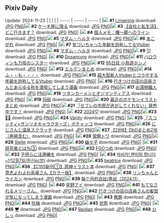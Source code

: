## Pixiv Daily
Update: 2024-11-23
|      |      |      |
| :----: | :----: | :----: |
|![](https://pixiv.microyu.workers.dev/c/240x480/img-master/img/2024/11/21/00/30/03/124485967_p0_master1200.jpg) **#1** [Lingering](https://www.pixiv.net/artworks/124485967) download: [JPG](https://pixiv.microyu.workers.dev/img-original/img/2024/11/21/00/30/03/124485967_p0.jpg) [PNG](https://pixiv.microyu.workers.dev/img-original/img/2024/11/21/00/30/03/124485967_p0.png)|![](https://pixiv.microyu.workers.dev/c/240x480/img-master/img/2024/11/22/07/30/02/124519080_p0_master1200.jpg) **#2** [ケーキ屋に限る](https://www.pixiv.net/artworks/124519080) download: [JPG](https://pixiv.microyu.workers.dev/img-original/img/2024/11/22/07/30/02/124519080_p0.jpg) [PNG](https://pixiv.microyu.workers.dev/img-original/img/2024/11/22/07/30/02/124519080_p0.png)|![](https://pixiv.microyu.workers.dev/c/240x480/img-master/img/2024/11/22/12/00/10/124522473_p0_master1200.jpg) **#3** [【会社と私生活】どこ行きます？](https://www.pixiv.net/artworks/124522473) download: [JPG](https://pixiv.microyu.workers.dev/img-original/img/2024/11/22/12/00/10/124522473_p0.jpg) [PNG](https://pixiv.microyu.workers.dev/img-original/img/2024/11/22/12/00/10/124522473_p0.png)|
|![](https://pixiv.microyu.workers.dev/c/240x480/img-master/img/2024/11/21/06/00/08/124490902_p0_master1200.jpg) **#4** [個人メモ：腰～脚へのライン](https://www.pixiv.net/artworks/124490902) download: [JPG](https://pixiv.microyu.workers.dev/img-original/img/2024/11/21/06/00/08/124490902_p0.jpg) [PNG](https://pixiv.microyu.workers.dev/img-original/img/2024/11/21/06/00/08/124490902_p0.png)|![](https://pixiv.microyu.workers.dev/c/240x480/img-master/img/2024/11/21/15/04/46/124484676_p0_master1200.jpg) **#5** [マダム・ヘルタ](https://www.pixiv.net/artworks/124484676) download: [JPG](https://pixiv.microyu.workers.dev/img-original/img/2024/11/21/15/04/46/124484676_p0.jpg) [PNG](https://pixiv.microyu.workers.dev/img-original/img/2024/11/21/15/04/46/124484676_p0.png)|![](https://pixiv.microyu.workers.dev/c/240x480/img-master/img/2024/11/21/00/00/12/124484672_p0_master1200.jpg) **#6** [あこがれ](https://www.pixiv.net/artworks/124484672) download: [JPG](https://pixiv.microyu.workers.dev/img-original/img/2024/11/21/00/00/12/124484672_p0.jpg) [PNG](https://pixiv.microyu.workers.dev/img-original/img/2024/11/21/00/00/12/124484672_p0.png)|
|![](https://pixiv.microyu.workers.dev/c/240x480/img-master/img/2024/11/21/20/04/37/124504364_p0_master1200.jpg) **#7** [気づいちゃった年齢を詐称してるVtuber](https://www.pixiv.net/artworks/124504364) download: [JPG](https://pixiv.microyu.workers.dev/img-original/img/2024/11/21/20/04/37/124504364_p0.jpg) [PNG](https://pixiv.microyu.workers.dev/img-original/img/2024/11/21/20/04/37/124504364_p0.png)|![](https://pixiv.microyu.workers.dev/c/240x480/img-master/img/2024/11/21/08/58/59/124493027_p0_master1200.jpg) **#8** [マダム・ヘルタ](https://www.pixiv.net/artworks/124493027) download: [JPG](https://pixiv.microyu.workers.dev/img-original/img/2024/11/21/08/58/59/124493027_p0.jpg) [PNG](https://pixiv.microyu.workers.dev/img-original/img/2024/11/21/08/58/59/124493027_p0.png)|![](https://pixiv.microyu.workers.dev/c/240x480/img-master/img/2024/11/21/00/00/06/124484641_p0_master1200.jpg) **#9** [♡](https://www.pixiv.net/artworks/124484641) download: [JPG](https://pixiv.microyu.workers.dev/img-original/img/2024/11/21/00/00/06/124484641_p0.jpg) [PNG](https://pixiv.microyu.workers.dev/img-original/img/2024/11/21/00/00/06/124484641_p0.png)|
|![](https://pixiv.microyu.workers.dev/c/240x480/img-master/img/2024/11/21/21/16/37/124506547_p0_master1200.jpg) **#10** [Dosancore](https://www.pixiv.net/artworks/124506547) download: [JPG](https://pixiv.microyu.workers.dev/img-original/img/2024/11/21/21/16/37/124506547_p0.jpg) [PNG](https://pixiv.microyu.workers.dev/img-original/img/2024/11/21/21/16/37/124506547_p0.png)|![](https://pixiv.microyu.workers.dev/c/240x480/img-master/img/2024/11/22/19/15/45/124530429_p0_master1200.jpg) **#11** [ハロウィンも力技のシスター](https://www.pixiv.net/artworks/124530429) download: [JPG](https://pixiv.microyu.workers.dev/img-original/img/2024/11/22/19/15/45/124530429_p0.jpg) [PNG](https://pixiv.microyu.workers.dev/img-original/img/2024/11/22/19/15/45/124530429_p0.png)|![](https://pixiv.microyu.workers.dev/c/240x480/img-master/img/2024/11/21/22/40/15/124509187_p0_master1200.jpg) **#12** [95日目 小鳥遊ホシノ](https://www.pixiv.net/artworks/124509187) download: [JPG](https://pixiv.microyu.workers.dev/img-original/img/2024/11/21/22/40/15/124509187_p0.jpg) [PNG](https://pixiv.microyu.workers.dev/img-original/img/2024/11/21/22/40/15/124509187_p0.png)|
|![](https://pixiv.microyu.workers.dev/c/240x480/img-master/img/2024/11/21/18/11/47/124501487_p0_master1200.jpg) **#13** [エルデンまとめ](https://www.pixiv.net/artworks/124501487) download: [JPG](https://pixiv.microyu.workers.dev/img-original/img/2024/11/21/18/11/47/124501487_p0.jpg) [PNG](https://pixiv.microyu.workers.dev/img-original/img/2024/11/21/18/11/47/124501487_p0.png)|![](https://pixiv.microyu.workers.dev/c/240x480/img-master/img/2024/11/21/01/21/04/124487252_p0_master1200.jpg) **#14** [ふ・・も・・・・](https://www.pixiv.net/artworks/124487252) download: [JPG](https://pixiv.microyu.workers.dev/img-original/img/2024/11/21/01/21/04/124487252_p0.jpg) [PNG](https://pixiv.microyu.workers.dev/img-original/img/2024/11/21/01/21/04/124487252_p0.png)|![](https://pixiv.microyu.workers.dev/c/240x480/img-master/img/2024/11/22/20/21/39/124532397_p0_master1200.jpg) **#15** [超大型新人Vtuberとコラボする年齢を詐称してるVtuber](https://www.pixiv.net/artworks/124532397) download: [JPG](https://pixiv.microyu.workers.dev/img-original/img/2024/11/22/20/21/39/124532397_p0.jpg) [PNG](https://pixiv.microyu.workers.dev/img-original/img/2024/11/22/20/21/39/124532397_p0.png)|
|![](https://pixiv.microyu.workers.dev/c/240x480/img-master/img/2024/11/21/01/00/13/124486770_p0_master1200.jpg) **#16** [行きつけの店の店員さんとあらゆる秋を満喫してしまう漫画](https://www.pixiv.net/artworks/124486770) download: [JPG](https://pixiv.microyu.workers.dev/img-original/img/2024/11/21/01/00/13/124486770_p0.jpg) [PNG](https://pixiv.microyu.workers.dev/img-original/img/2024/11/21/01/00/13/124486770_p0.png)|![](https://pixiv.microyu.workers.dev/c/240x480/img-master/img/2024/11/22/20/30/01/124532636_p0_master1200.jpg) **#17** [お漬物職人](https://www.pixiv.net/artworks/124532636) download: [JPG](https://pixiv.microyu.workers.dev/img-original/img/2024/11/22/20/30/01/124532636_p0.jpg) [PNG](https://pixiv.microyu.workers.dev/img-original/img/2024/11/22/20/30/01/124532636_p0.png)|![](https://pixiv.microyu.workers.dev/c/240x480/img-master/img/2024/11/21/17/06/50/124500015_p0_master1200.jpg) **#18** [ツタンカーメンとオジマンディアス](https://www.pixiv.net/artworks/124500015) download: [JPG](https://pixiv.microyu.workers.dev/img-original/img/2024/11/21/17/06/50/124500015_p0.jpg) [PNG](https://pixiv.microyu.workers.dev/img-original/img/2024/11/21/17/06/50/124500015_p0.png)|
|![](https://pixiv.microyu.workers.dev/c/240x480/img-master/img/2024/11/21/00/35/55/124486155_p0_master1200.jpg) **#19** [玛丽](https://www.pixiv.net/artworks/124486155) download: [JPG](https://pixiv.microyu.workers.dev/img-original/img/2024/11/21/00/35/55/124486155_p0.jpg) [PNG](https://pixiv.microyu.workers.dev/img-original/img/2024/11/21/00/35/55/124486155_p0.png)|![](https://pixiv.microyu.workers.dev/c/240x480/img-master/img/2024/11/22/02/01/24/124515279_p0_master1200.jpg) **#20** [最近のポケモンイラストまとめ](https://www.pixiv.net/artworks/124515279) download: [JPG](https://pixiv.microyu.workers.dev/img-original/img/2024/11/22/02/01/24/124515279_p0.jpg) [PNG](https://pixiv.microyu.workers.dev/img-original/img/2024/11/22/02/01/24/124515279_p0.png)|![](https://pixiv.microyu.workers.dev/c/240x480/img-master/img/2024/11/21/00/00/18/124484695_p0_master1200.jpg) **#21** [「セフレの市原が逃がしてくれない」発売中です！](https://www.pixiv.net/artworks/124484695) download: [JPG](https://pixiv.microyu.workers.dev/img-original/img/2024/11/21/00/00/18/124484695_p0.jpg) [PNG](https://pixiv.microyu.workers.dev/img-original/img/2024/11/21/00/00/18/124484695_p0.png)|
|![](https://pixiv.microyu.workers.dev/c/240x480/img-master/img/2024/11/22/00/03/31/124512252_p0_master1200.jpg) **#22** [2024♡](https://www.pixiv.net/artworks/124512252) download: [JPG](https://pixiv.microyu.workers.dev/img-original/img/2024/11/22/00/03/31/124512252_p0.jpg) [PNG](https://pixiv.microyu.workers.dev/img-original/img/2024/11/22/00/03/31/124512252_p0.png)|![](https://pixiv.microyu.workers.dev/c/240x480/img-master/img/2024/11/21/18/48/13/124502354_p0_master1200.jpg) **#23** [🔳🔲](https://www.pixiv.net/artworks/124502354) download: [JPG](https://pixiv.microyu.workers.dev/img-original/img/2024/11/21/18/48/13/124502354_p0.jpg) [PNG](https://pixiv.microyu.workers.dev/img-original/img/2024/11/21/18/48/13/124502354_p0.png)|![](https://pixiv.microyu.workers.dev/c/240x480/img-master/img/2024/11/22/00/00/04/124511819_p0_master1200.jpg) **#24** [Vanity](https://www.pixiv.net/artworks/124511819) download: [JPG](https://pixiv.microyu.workers.dev/img-original/img/2024/11/22/00/00/04/124511819_p0.jpg) [PNG](https://pixiv.microyu.workers.dev/img-original/img/2024/11/22/00/00/04/124511819_p0.png)|
|![](https://pixiv.microyu.workers.dev/c/240x480/img-master/img/2024/11/22/00/00/21/124511907_p0_master1200.jpg) **#25** [「スコッティ×サンリオキャラクターズ」ポチャッコ](https://www.pixiv.net/artworks/124511907) download: [JPG](https://pixiv.microyu.workers.dev/img-original/img/2024/11/22/00/00/21/124511907_p0.jpg) [PNG](https://pixiv.microyu.workers.dev/img-original/img/2024/11/22/00/00/21/124511907_p0.png)|![](https://pixiv.microyu.workers.dev/c/240x480/img-master/img/2024/11/21/00/36/03/124486165_p0_master1200.jpg) **#26** [にじさんじ温泉スクラッチ](https://www.pixiv.net/artworks/124486165) download: [JPG](https://pixiv.microyu.workers.dev/img-original/img/2024/11/21/00/36/03/124486165_p0.jpg) [PNG](https://pixiv.microyu.workers.dev/img-original/img/2024/11/21/00/36/03/124486165_p0.png)|![](https://pixiv.microyu.workers.dev/c/240x480/img-master/img/2024/11/21/02/07/37/124488205_p0_master1200.jpg) **#27** [【2対8】DbDまとめ216（再掲含む）](https://www.pixiv.net/artworks/124488205) download: [JPG](https://pixiv.microyu.workers.dev/img-original/img/2024/11/21/02/07/37/124488205_p0.jpg) [PNG](https://pixiv.microyu.workers.dev/img-original/img/2024/11/21/02/07/37/124488205_p0.png)|
|![](https://pixiv.microyu.workers.dev/c/240x480/img-master/img/2024/11/22/00/00/30/124511951_p0_master1200.jpg) **#28** [常闇トワ](https://www.pixiv.net/artworks/124511951) download: [JPG](https://pixiv.microyu.workers.dev/img-original/img/2024/11/22/00/00/30/124511951_p0.jpg) [PNG](https://pixiv.microyu.workers.dev/img-original/img/2024/11/22/00/00/30/124511951_p0.png)|![](https://pixiv.microyu.workers.dev/c/240x480/img-master/img/2024/11/21/08/13/41/124492509_p0_master1200.jpg) **#29** [Stelle](https://www.pixiv.net/artworks/124492509) download: [JPG](https://pixiv.microyu.workers.dev/img-original/img/2024/11/21/08/13/41/124492509_p0.jpg) [PNG](https://pixiv.microyu.workers.dev/img-original/img/2024/11/21/08/13/41/124492509_p0.png)|![](https://pixiv.microyu.workers.dev/c/240x480/img-master/img/2024/11/21/00/19/47/124485650_p0_master1200.jpg) **#30** [幽々子](https://www.pixiv.net/artworks/124485650) download: [JPG](https://pixiv.microyu.workers.dev/img-original/img/2024/11/21/00/19/47/124485650_p0.jpg) [PNG](https://pixiv.microyu.workers.dev/img-original/img/2024/11/21/00/19/47/124485650_p0.png)|
|![](https://pixiv.microyu.workers.dev/c/240x480/img-master/img/2024/11/22/12/05/35/124522628_p0_master1200.jpg) **#31** [研究者とはち③](https://www.pixiv.net/artworks/124522628) download: [JPG](https://pixiv.microyu.workers.dev/img-original/img/2024/11/22/12/05/35/124522628_p0.jpg) [PNG](https://pixiv.microyu.workers.dev/img-original/img/2024/11/22/12/05/35/124522628_p0.png)|![](https://pixiv.microyu.workers.dev/c/240x480/img-master/img/2024/11/22/00/02/15/124512166_p0_master1200.jpg) **#32** [FGOつめ](https://www.pixiv.net/artworks/124512166) download: [JPG](https://pixiv.microyu.workers.dev/img-original/img/2024/11/22/00/02/15/124512166_p0.jpg) [PNG](https://pixiv.microyu.workers.dev/img-original/img/2024/11/22/00/02/15/124512166_p0.png)|![](https://pixiv.microyu.workers.dev/c/240x480/img-master/img/2024/11/22/07/06/08/124518826_p0_master1200.jpg) **#33** [子供らに注連縄を](https://www.pixiv.net/artworks/124518826) download: [JPG](https://pixiv.microyu.workers.dev/img-original/img/2024/11/22/07/06/08/124518826_p0.jpg) [PNG](https://pixiv.microyu.workers.dev/img-original/img/2024/11/22/07/06/08/124518826_p0.png)|
|![](https://pixiv.microyu.workers.dev/c/240x480/img-master/img/2024/11/21/12/34/44/124496036_p0_master1200.jpg) **#34** [마비카! 팬미팅 합니다~!(12월7일/원신pc방)](https://www.pixiv.net/artworks/124496036) download: [JPG](https://pixiv.microyu.workers.dev/img-original/img/2024/11/21/12/34/44/124496036_p0.jpg) [PNG](https://pixiv.microyu.workers.dev/img-original/img/2024/11/21/12/34/44/124496036_p0.png)|![](https://pixiv.microyu.workers.dev/c/240x480/img-master/img/2024/11/21/00/40/22/124486274_p0_master1200.jpg) **#35** [beatrice](https://www.pixiv.net/artworks/124486274) download: [JPG](https://pixiv.microyu.workers.dev/img-original/img/2024/11/21/00/40/22/124486274_p0.jpg) [PNG](https://pixiv.microyu.workers.dev/img-original/img/2024/11/21/00/40/22/124486274_p0.png)|![](https://pixiv.microyu.workers.dev/c/240x480/img-master/img/2024/11/21/00/30/14/124485985_p0_master1200.jpg) **#36** [【C105新刊①】原神イラスト本](https://www.pixiv.net/artworks/124485985) download: [JPG](https://pixiv.microyu.workers.dev/img-original/img/2024/11/21/00/30/14/124485985_p0.jpg) [PNG](https://pixiv.microyu.workers.dev/img-original/img/2024/11/21/00/30/14/124485985_p0.png)|
|![](https://pixiv.microyu.workers.dev/c/240x480/img-master/img/2024/11/21/00/00/34/124484750_p0_master1200.jpg) **#37** [意志よわよわ系奥さん【カラー版】](https://www.pixiv.net/artworks/124484750) download: [JPG](https://pixiv.microyu.workers.dev/img-original/img/2024/11/21/00/00/34/124484750_p0.jpg) [PNG](https://pixiv.microyu.workers.dev/img-original/img/2024/11/21/00/00/34/124484750_p0.png)|![](https://pixiv.microyu.workers.dev/c/240x480/img-master/img/2024/11/21/09/54/53/124491175_p0_master1200.jpg) **#38** [リンちゃんとライカン](https://www.pixiv.net/artworks/124491175) download: [JPG](https://pixiv.microyu.workers.dev/img-original/img/2024/11/21/09/54/53/124491175_p0.jpg) [PNG](https://pixiv.microyu.workers.dev/img-original/img/2024/11/21/09/54/53/124491175_p0.png)|![](https://pixiv.microyu.workers.dev/c/240x480/img-master/img/2024/11/22/15/50/58/124525710_p0_master1200.jpg) **#39** [每个月的白丝/黑丝（2024.11）](https://www.pixiv.net/artworks/124525710) download: [JPG](https://pixiv.microyu.workers.dev/img-original/img/2024/11/22/15/50/58/124525710_p0.jpg) [PNG](https://pixiv.microyu.workers.dev/img-original/img/2024/11/22/15/50/58/124525710_p0.png)|
|![](https://pixiv.microyu.workers.dev/c/240x480/img-master/img/2024/11/22/00/00/36/124511978_p0_master1200.jpg) **#40** [星野アイ](https://www.pixiv.net/artworks/124511978) download: [JPG](https://pixiv.microyu.workers.dev/img-original/img/2024/11/22/00/00/36/124511978_p0.jpg) [PNG](https://pixiv.microyu.workers.dev/img-original/img/2024/11/22/00/00/36/124511978_p0.png)|![](https://pixiv.microyu.workers.dev/c/240x480/img-master/img/2024/11/22/06/53/20/124518597_p0_master1200.jpg) **#41** [もてなされるメリーさん。](https://www.pixiv.net/artworks/124518597) download: [JPG](https://pixiv.microyu.workers.dev/img-original/img/2024/11/22/06/53/20/124518597_p0.jpg) [PNG](https://pixiv.microyu.workers.dev/img-original/img/2024/11/22/06/53/20/124518597_p0.png)|![](https://pixiv.microyu.workers.dev/c/240x480/img-master/img/2024/11/22/00/13/52/124512665_p0_master1200.jpg) **#42** [行きつけの店の店員さんの髪型が気になってしまう漫画](https://www.pixiv.net/artworks/124512665) download: [JPG](https://pixiv.microyu.workers.dev/img-original/img/2024/11/22/00/13/52/124512665_p0.jpg) [PNG](https://pixiv.microyu.workers.dev/img-original/img/2024/11/22/00/13/52/124512665_p0.png)|
|![](https://pixiv.microyu.workers.dev/c/240x480/img-master/img/2024/11/21/07/54/28/124492230_p0_master1200.jpg) **#43** [無題](https://www.pixiv.net/artworks/124492230) download: [JPG](https://pixiv.microyu.workers.dev/img-original/img/2024/11/21/07/54/28/124492230_p0.jpg) [PNG](https://pixiv.microyu.workers.dev/img-original/img/2024/11/21/07/54/28/124492230_p0.png)|![](https://pixiv.microyu.workers.dev/c/240x480/img-master/img/2024/11/22/18/00/17/124528234_p0_master1200.jpg) **#44** [阮梅](https://www.pixiv.net/artworks/124528234) download: [JPG](https://pixiv.microyu.workers.dev/img-original/img/2024/11/22/18/00/17/124528234_p0.jpg) [PNG](https://pixiv.microyu.workers.dev/img-original/img/2024/11/22/18/00/17/124528234_p0.png)|![](https://pixiv.microyu.workers.dev/c/240x480/img-master/img/2024/11/21/00/46/21/124486415_p0_master1200.jpg) **#45** [甘雨](https://www.pixiv.net/artworks/124486415) download: [JPG](https://pixiv.microyu.workers.dev/img-original/img/2024/11/21/00/46/21/124486415_p0.jpg) [PNG](https://pixiv.microyu.workers.dev/img-original/img/2024/11/21/00/46/21/124486415_p0.png)|
|![](https://pixiv.microyu.workers.dev/c/240x480/img-master/img/2024/11/22/00/00/05/124511830_p0_master1200.jpg) **#46** [♥](https://www.pixiv.net/artworks/124511830) download: [JPG](https://pixiv.microyu.workers.dev/img-original/img/2024/11/22/00/00/05/124511830_p0.jpg) [PNG](https://pixiv.microyu.workers.dev/img-original/img/2024/11/22/00/00/05/124511830_p0.png)|![](https://pixiv.microyu.workers.dev/c/240x480/img-master/img/2024/11/21/16/43/26/124499541_p0_master1200.jpg) **#47** [Raidian](https://www.pixiv.net/artworks/124499541) download: [JPG](https://pixiv.microyu.workers.dev/img-original/img/2024/11/21/16/43/26/124499541_p0.jpg) [PNG](https://pixiv.microyu.workers.dev/img-original/img/2024/11/21/16/43/26/124499541_p0.png)|![](https://pixiv.microyu.workers.dev/c/240x480/img-master/img/2024/11/22/12/03/54/124522605_p0_master1200.jpg) **#48** [ひしっ](https://www.pixiv.net/artworks/124522605) download: [JPG](https://pixiv.microyu.workers.dev/img-original/img/2024/11/22/12/03/54/124522605_p0.jpg) [PNG](https://pixiv.microyu.workers.dev/img-original/img/2024/11/22/12/03/54/124522605_p0.png)|
